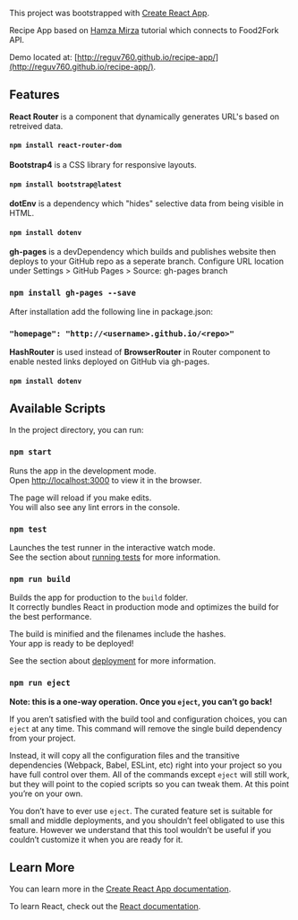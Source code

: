 This project was bootstrapped with [Create React App](https://github.com/facebook/create-react-app).

Recipe App based on [Hamza Mirza](https://www.youtube.com/watch?v=PbJt7-a2274) tutorial which connects to Food2Fork API.

Demo located at: [http://reguv760.github.io/recipe-app/](http://reguv760.github.io/recipe-app/).

## Features

**React Router** is a component that dynamically generates URL's based on retreived data.<br>

#### `npm install react-router-dom`

**Bootstrap4** is a CSS library for responsive layouts.<br>

#### `npm install bootstrap@latest`

**dotEnv** is a dependency which "hides" selective data from being visible in HTML.<br>

#### `npm install dotenv`

**gh-pages** is a devDependency which builds and publishes website then deploys to your GitHub repo as a seperate branch. Configure URL location under Settings > GitHub Pages > Source: gh-pages branch

### `npm install gh-pages --save`

After installation add the following line in package.json:

### `"homepage": "http://<username>.github.io/<repo>"`

**HashRouter** is used instead of **BrowserRouter** in Router component to enable nested links deployed on GitHub via gh-pages.<br>

#### `npm install dotenv`

## Available Scripts

In the project directory, you can run:

### `npm start`

Runs the app in the development mode.<br>
Open [http://localhost:3000](http://localhost:3000) to view it in the browser.

The page will reload if you make edits.<br>
You will also see any lint errors in the console.

### `npm test`

Launches the test runner in the interactive watch mode.<br>
See the section about [running tests](https://facebook.github.io/create-react-app/docs/running-tests) for more information.

### `npm run build`

Builds the app for production to the `build` folder.<br>
It correctly bundles React in production mode and optimizes the build for the best performance.

The build is minified and the filenames include the hashes.<br>
Your app is ready to be deployed!

See the section about [deployment](https://facebook.github.io/create-react-app/docs/deployment) for more information.

### `npm run eject`

**Note: this is a one-way operation. Once you `eject`, you can’t go back!**

If you aren’t satisfied with the build tool and configuration choices, you can `eject` at any time. This command will remove the single build dependency from your project.

Instead, it will copy all the configuration files and the transitive dependencies (Webpack, Babel, ESLint, etc) right into your project so you have full control over them. All of the commands except `eject` will still work, but they will point to the copied scripts so you can tweak them. At this point you’re on your own.

You don’t have to ever use `eject`. The curated feature set is suitable for small and middle deployments, and you shouldn’t feel obligated to use this feature. However we understand that this tool wouldn’t be useful if you couldn’t customize it when you are ready for it.

## Learn More

You can learn more in the [Create React App documentation](https://facebook.github.io/create-react-app/docs/getting-started).

To learn React, check out the [React documentation](https://reactjs.org/).
